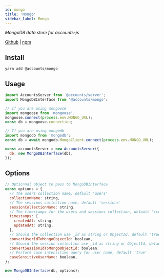 ```yaml
---
id: mongo
title: 'Mongo'
sidebar_label: Mongo
---
```


_MongoDB data store for accounts-js_

[Github](https://github.com/accounts-js/accounts/tree/master/packages/database-mongo) |
[npm](https://www.npmjs.com/package/@accounts/mongo)

## Install

```
yarn add @accounts/mongo
```

## Usage

```javascript
import AccountsServer from '@accounts/server';
import MongoDBInterface from '@accounts/mongo';

// If you are using mongoose
import mongoose from 'mongoose';
mongoose.connect(process.env.MONGO_URL);
const db = mongoose.connection;

// If you are using mongodb
import mongodb from 'mongodb';
const db = await mongodb.MongoClient.connect(process.env.MONGO_URL);

const accountsServer = new AccountsServer({
  db: new MongoDBInterface(db),
});
```

## Options

```javascript
// Optionnal object to pass to MongoDBInterface
const options = {
  // The users collection name, default 'users'
  collectionName: string,
  // The sessions collection name, default 'sessions'
  sessionCollectionName: string,
  // The timestamps for the users and sessions collection, default 'createdAt' and 'updatedAt'
  timestamps: {
    createdAt: string,
    updatedAt: string,
  },
  // Should the collection use _id as string or ObjectId, default 'true'
  convertUserIdToMongoObjectId: boolean,
  // Should the session collection use _id as string or ObjectId, default 'true'
  convertSessionIdToMongoObjectId: boolean,
  // Perform case intensitive query for user name, default 'true'
  caseSensitiveUserName: boolean,
};

new MongoDBInterface(db, options);
```
